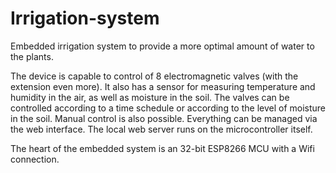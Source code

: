 # Irrigation-system
Embedded irrigation system to provide a more optimal amount of water to the plants.

The device is capable to control of 8 electromagnetic valves (with the extension even more). It also has a sensor for measuring temperature and humidity in the air, as well as moisture in the soil.
The valves can be controlled according to a time schedule or according to the level of moisture in the soil. Manual control is also possible.
Everything can be managed via the web interface. The local web server runs on the microcontroller itself.

The heart of the embedded system is an 32-bit ESP8266 MCU with a Wifi connection. 
